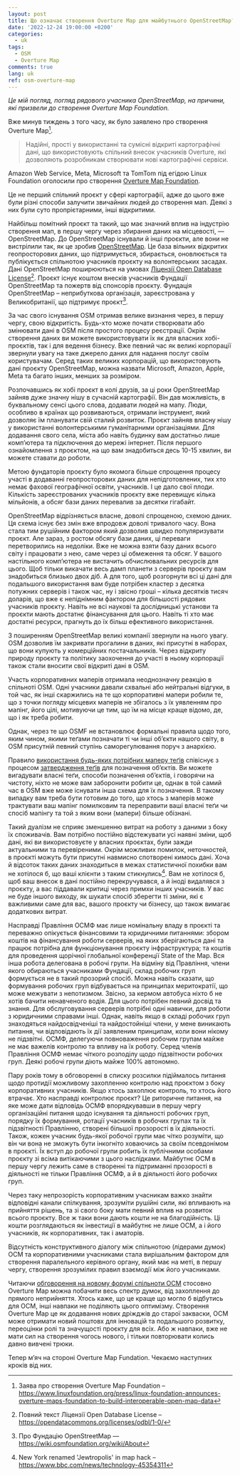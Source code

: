 ```yaml
---
layout: post
title: Що означає створення Overture Map для майбутнього OpenStreetMap?
date: '2022-12-24 19:00:00 +0200'
categories:
  - uk
tags:
  - OSM
  - Overture Map
comments: true
lang: uk
ref: osm-overture-map
---
```


*Це мій погляд, погляд рядового учасника OpenStreetMap, на причини, які призвели до створення Overture Map Foundation.*

Вже минув тиждень з того часу, як було заявлено про створення Overture Map[^1].

> Надійні, прості у використанні та сумісні відкриті картографічні дані, що використовують спільний внесок учасників Overture, які дозволяють розробникам створювати нові картографічні сервіси.

Amazon Web Service, Meta, Microsoft та TomTom під егідою Linux Foundation оголосили про створення [Overture Map Foundation](https://overturemaps.org/).

Це не перший спільний проєкт у сфері картографії, адже до цього вже були різні способи залучити звичайних людей до створення мап. Деякі з них були суто пропрієтарними, інші відкритими.

Найбільш помітний проєкт та такий, що має значний вплив на індустрію створення мап, в першу чергу через збирання даних на місцевості, — OpenStreetMap. До OpenStreetMap існували й інші проєкти, але вони не вистрілили так, як це зробив [OpenStreetMap](https://openstreetmap.org). Це база вільних відкритих геопросторових даних, що підтримується, збирається, оновлюється та публікується спільнотою учасників проєкту на волонтерських засадах. Дані OpenStreetMap поширюються на умовах [Ліцензії Open Database License](https://opendatacommons.org/licenses/odbl/summary/)[^2]. Проєкт існує коштом внесків учасників Фундації OpenStreetMap та пожертв від спонсорів проєкту. Фундація OpenStreetMap – неприбуткова організація, зареєстрована у Великобританії, що підтримує проєкт[^3].

За час свого існування OSM отримав велике визнання через, в першу чергу, свою відкритість. Будь-хто може почати створювати або змінювати дані в OSM після простого процесу реєстрації. Окрім створення даних ви можете використовувати їх як для власних хобі-проєктів, так і для ведення бізнесу. Вже певний час як великі корпорації звернули увагу на таке джерело даних для надання послуг своїм користувачам. Серед таких великих корпорацій, що використовують дані проєкту OpenStreetMap, можна назвати Microsoft, Amazon, Apple, Meta та багато інших, менших за розміром. 

Розпочавшись як хобі проєкт в колі друзів, за ці роки OpenStreetMap зайняв дуже значну нішу в сучасній картографії. Він дав можливість, в буквальному сенсі цього слова, додавати людей на мапу. Люди, особливо в країнах що розвиваються, отримали інструмент, який дозволяє їм планувати свій сталий розвиток. Проєкт зайняв власну нішу у використанні волонтерськими гуманітарними організаціями. Для додавання свого села, міста або навіть будинку вам достатньо лише компʼютера та підключення до мережі інтернет. Після першого ознайомлення з проєктом, на що вам знадобиться десь 10-15 хвилин, ви можете ставати до роботи.

Метою фундаторів проєкту було якомога більше спрощення процесу участі в додаванні геопросторових даних для непідготовлених, тих хто немає фахової географічної освіти, учасників. І це дало свої плоди. Кількість зареєстрованих учасників проєкту вже перевищує кілька мільйонів, а обсяг бази даних перевалив за десятки гігабайт.

OpenStreetMap відрізняється власне, доволі спрощеною, схемою даних. Ця схема існує без змін вже впродовж доволі тривалого часу. Вона стала тим рушійним фактором який дозволив швидко популяризувати проєкт. Але зараз, з ростом обсягу бази даних, ці переваги перетворились на недоліки. Вже не можна взяти базу даних всього світу і працювати з нею, саме через ці обмеження та обсяг. У вашого настільного компʼютера не вистачить обчислювальних ресурсів для цього. Щоб тільки викачати весь дамп планети з серверів проєкту вам знадобиться близько двох діб. А для того, щоб розгорнути всі ці дані для подальшого використання вам буде потрібен кластер з десятка потужних серверів і також час, ну і звісно гроші – кілька десятків тисяч доларів, що вже є непіднімним фактором для більшості рядових учасників проєкту. Навіть не всі наукові та дослідницькі установи та проєкти мають достатнє фінансування для цього. Навіть ті хто має достатні ресурси, прагнуть до їх більш ефективного використання.

З поширенням OpenStreetMap великі компанії звернули на нього увагу.  OSM дозволив їм закривати прогалини в даних, які присутні в наборах, що вони купують у комерційних постачальників. Через відкриту природу проєкту та політику заохочення до участі в ньому корпорації також стали вносити свої відкриті дані в OSM.

Участь корпоративних маперів отримала неоднозначну реакцію в спільноті OSM. Одні учасники давали схвальні або нейтральні відгуки, в той час, як інші скаржились на те що корпоративні мапери робили те, що з точки погляду місцевих маперів не збігалось з їх уявленням про мапінг, його цілі, мотивуючи це тим, що їм на місце краще відомо, де, що і як треба робити.

Однак, через те що OSMF не встановлює формальні правила щодо того, яким чином, якими теґами позначати ті чи інші обʼєкти нашого світу, в OSM присутній певний ступінь саморегулювання поруч з анархією.

Правило [використання будь-яких потрібних маперу теґів](https://wiki.openstreetmap.org/wiki/Any_tags_you_like) співіснує з процесом [затвердження теґів](https://wiki.openstreetmap.org/wiki/Proposal_process) для позначення обʼєктів. Ви можете вигадувати власні теґи, способи позначення обʼєктів, і говорячи на чистоту, ніхто не може вам заборонити робити це, однак в той самий час в OSM вже може існувати інша схема для їх позначення. В такому випадку вам треба бути готовим до того, що хтось з маперів може трактувати ваш мапінг помилковим та переправити ваші власні теґи чи спосіб мапінгу та той з яким вони (мапери) більше обізнані.

Такий дуалізм не сприяє зменшенню витрат на роботу з даними з боку їх споживачів. Вам потрібно постійно відстежувати усі наявні зміни, щоб дані, які ви використовуєте у власних проєктах, були зажди актуальними та перевіреними. Окрім можливих помилок, неточностей, в проєкті можуть бути присутні навмисно спотворені кимось дані. Хоча й відсоток таких даних знаходиться в межах статистичної похибки вам не хотілося б, що ваші клієнти з таким стикнулись[^4]. Вам не хотілося б, щоб ваш внесок в дані постійно перекручувався, а й іноді видалявся з проєкту, а вас піддавали критиці через примхи інших учасників. У вас не буде іншого виходу, як шукати спосіб зберегти ті зміни, які є важливими саме для вас, вашого проєкту чи бізнесу, що також вимагає додаткових витрат.

Насправді Правління ОСМФ має лише номінальну владу в проєкті та переважно опікується фінансовими та юридичними питаннями: збором коштів на фінансування роботи серверів, на яких зберігаються дані та працює потрібна для функціонування проєкту інфраструктура; та коштів для проведення щорічної глобальної конференції State of the Map. Вся інша робота делегована в робочі групи. На відміну від Правління, члени якого обираються учасниками Фундації, склад робочих груп формується не в такий прозорий спосіб. Можна навіть сказати, що формування робочих груп відбувається на принципах меритократії, що може межувати з непотизмом. Звісно, за кермом автобуса ніхто б не хотів бачити ненавченого водія. Для цього потрібен певний досвід та знання. Для обслуговування серверів потрібні одні навички, для роботи з юридичними справами інші. Однак, навіть якщо в складі робочих груп знаходяться найдосвідченіші та найдостойніші члени, у мене виникають питання, чи відповідають їх дії заявленим принципам, коли вони нікому не підзвітні. ОСМФ, делегуючи повноваження робочим групам майже не має важелів контролю та впливу на їх роботу. Серед членів Правління ОСМФ немає чіткого розподілу щодо підзвітности робочих груп. Деякі робочі групи діють майже 100% автономно.

Пару років тому в обговоренні в списку розсилки підіймалось питання щодо протидії можливому захопленню контролю над проєктом з боку корпоративних учасників. Якщо хтось захоплює контроль, то хтось його втрачає. Хто насправді контролює проєкт? Це риторичне питання, на яке може дати відповідь ОСМФ впорядкувавши в першу чергу організаційні питання щодо існування та діяльності робочих груп, порядку їх формування, ротації учасників в робочих групах та їх підзвітності Правлінню, створені більшої прозорості в їх діяльності. Також, кожен учасник будь-якої робочої групи має чітко розуміти, що він чи вона не зможуть бути інкогніто ховаючись за своїм псевдонімом в проєкті. Їх вступ до робочої групи робить їх публічними особами проєкту зі всіма витікаючими з цього наслідками. Майбутнє ОСМ в першу чергу лежить саме в створенні та підтриманні прозорості в діяльності не тільки Правління ОСМФ, а й в діяльності його робочих груп.

Через таку непрозорість корпоративним учасникам важко знайти відповідні канали спілкування, зрозуміти рушійні сили, які впливають на прийняття рішень, та зі свого боку мати певний вплив на розвиток всього проєкту. Все ж таки вони дають кошти не на благодійність. Ці кошти розглядаються як інвестиції в майбутнє не лише ОСМ, а і його учасників, як корпоративних, так і аматорів.

Відсутність конструктивного діалогу між спільнотою (лідерами думок) ОСМ та корпоративними учасниками стала вирішальним фактором для створення паралельного керівного органу, який має на меті, в першу чергу, створення зрозумілих правил взаємодії між його учасниками.

Читаючи [обговорення на новому форумі спільноти ОСМ](https://community.openstreetmap.org/t/overturemaps-org-big-businesses-osmf-alternative/6760) стосовно Overture Map можна побачити весь спектр думок, від захоплення до прямого неприйняття. Хтось каже, що це краще що могло б відбутись для ОСМ, інші навпаки не поділяють цього оптимізму. Створення Overture Map це як додавання нових дріжджів до старої закваски, ОСМ може отримати новий поштовх для інновацій та подальшого розвитку, переоцінки ролі та значущості проєкту для всіх. Або ж навпаки, вже не мати сил на створення чогось нового, і тільки повторювати колись давно вивчені трюки.

Тепер мʼяч на стороні Overture Map Fundation. Чекаємо наступних кроків від них.


[^1]: Заява про створення Overture Map Foundation – https://www.linuxfoundation.org/press/linux-foundation-announces-overture-maps-foundation-to-build-interoperable-open-map-data

[^2]: Повний текст Ліцензії Open Database License – https://opendatacommons.org/licenses/odbl/1-0/

[^3]: Про Фундацію OpenStreetMap — https://wiki.osmfoundation.org/wiki/About

[^4]: New York renamed 'Jewtropolis' in map hack – https://www.bbc.com/news/technology-45354311
